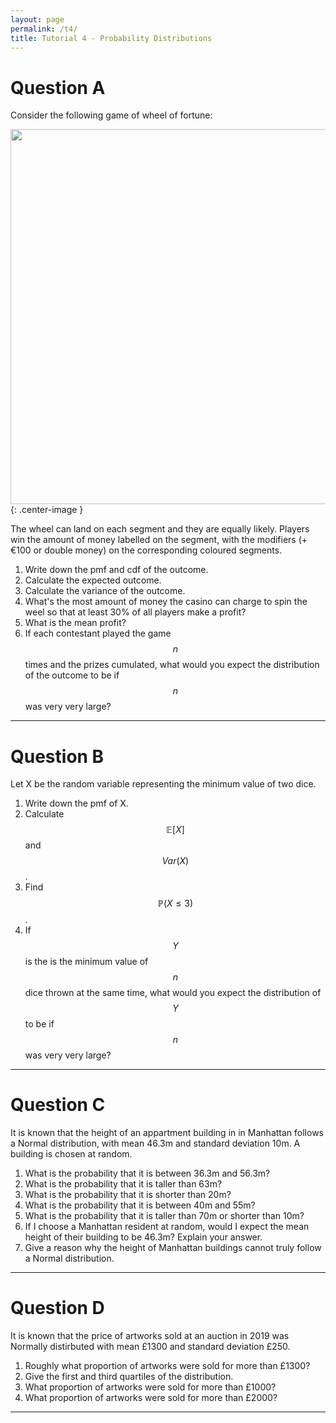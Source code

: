 ```yaml
---
layout: page
permalink: /t4/
title: Tutorial 4 - Probability Distributions
---
```



Question A
==========

Consider the following game of wheel of fortune:

<img src="/prelim2/assets/wheel_of_fortune.jpg" width="600">{: .center-image }

The wheel can land on each segment and they are equally likely.
Players win the amount of money labelled on the segment, with the modifiers (+€100 or double money) on the corresponding coloured segments.

1. Write down the pmf and cdf of the outcome.
2. Calculate the expected outcome.
3. Calculate the variance of the outcome.
4. What's the most amount of money the casino can charge to spin the weel so that at least 30% of all players make a profit?
5. What is the mean profit?
6. If each contestant played the game $$n$$ times and the prizes cumulated, what would you expect the distribution of the outcome to be if $$n$$ was very very large?

---

Question B
==========

Let X be the random variable representing the minimum value of two dice.
1. Write down the pmf of X.
2. Calculate $$\mathbb{E}[X]$$ and $$Var(X)$$.
3. Find $$\mathbb{P}(X \leq 3)$$.
4. If $$Y$$ is the is the minimum value of $$n$$ dice thrown at the same time, what would you expect the distribution of $$Y$$ to be if $$n$$ was very very large?

---

Question C
==========

It is known that the height of an appartment building in in Manhattan follows a Normal distribution, with mean 46.3m and standard deviation 10m. A building is chosen at random.

1. What is the probability that it is between 36.3m and 56.3m?
2. What is the probability that it is taller than 63m?
3. What is the probability that it is shorter than 20m?
4. What is the probability that it is between 40m and 55m?
5. What is the probability that it is taller than 70m or shorter than 10m?
6. If I choose a Manhattan resident at random, would I expect the mean height of their building to be 46.3m? Explain your answer.
7. Give a reason why the height of Manhattan buildings cannot truly follow a Normal distribution.

---


Question D
==========

It is known that the price of artworks sold at an auction in 2019 was Normally distirbuted with mean £1300 and standard deviation £250.

1. Roughly what proportion of artworks were sold for more than £1300?
2. Give the first and third quartiles of the distribution.
3. What proportion of artworks were sold for more than £1000?
4. What proportion of artworks were sold for more than £2000?

---
